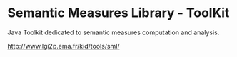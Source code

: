 Semantic Measures Library - ToolKit
====

Java Toolkit dedicated to semantic measures computation and analysis.

http://www.lgi2p.ema.fr/kid/tools/sml/